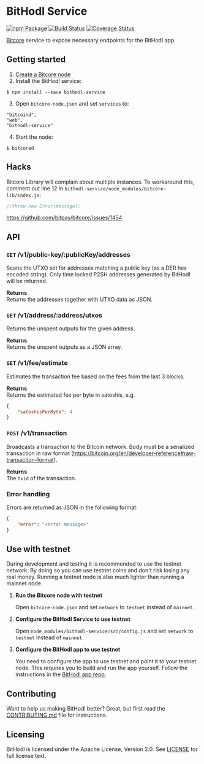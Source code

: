 BitHodl Service
===============

[![npm Package](https://img.shields.io/npm/v/bithodl-service.svg?style=flat-square)](https://www.npmjs.org/package/bithodl-service)
[![Build Status](https://img.shields.io/travis/blockfirm/bithodl-service.svg?branch=master&style=flat-square)](https://travis-ci.org/blockfirm/bithodl-service)
[![Coverage Status](https://img.shields.io/coveralls/blockfirm/bithodl-service.svg?style=flat-square)](https://coveralls.io/r/blockfirm/bithodl-service)

[Bitcore](https://bitcore.io/) service to expose necessary endpoints for the BitHodl app.

## Getting started

1. [Create a Bitcore node](https://bitcore.io/guides/full-node/)
2. Install the BitHodl service:  
```
$ npm install --save bithodl-service
```
3. Open `bitcore-node.json` and set `services` to:
```
"bitcoind",
"web",
"bithodl-service"
```
4. Start the node:  
```
$ bitcored
```

## Hacks

Bitcore Library will complain about multiple instances.
To workaround this, comment out line 12 in `bithodl-service/node_modules/bitcore-lib/index.js`:

```javascript
//throw new Error(message);
```

<https://github.com/bitpay/bitcore/issues/1454>

## API

### `GET` /v1/public-key/:publicKey/addresses  
Scans the UTXO set for addresses matching a public key (as a DER hex encoded string).
Only time locked P2SH addresses generated by BitHodl will be returned.

**Returns**  
Returns the addresses together with UTXO data as JSON.

### `GET` /v1/address/:address/utxos  
Returns the unspent outputs for the given address.

**Returns**  
Returns the unspent outputs as a JSON array.

### `GET` /v1/fee/estimate  
Estimates the transaction fee based on the fees from the last 3 blocks.

**Returns**  
Returns the estimated fee per byte in satoshis, e.g.

```json
{
    "satoshisPerByte": 4
}
```

### `POST` /v1/transaction  
Broadcasts a transaction to the Bitcoin network. Body must be a serialized transaction in raw format
(https://bitcoin.org/en/developer-reference#raw-transaction-format).

**Returns**  
The `txid` of the transaction.

### Error handling

Errors are returned as JSON in the following format:

```json
{
    "error": "<error message>"
}
```

## Use with testnet

During development and testing it is recommended to use the testnet network. By doing so you can
use testnet coins and don't risk losing any real money. Running a testnet node is also much lighter
than running a mainnet node.

1. **Run the Bitcore node with testnet**

    Open `bitcore-node.json` and set `network` to `testnet` instead of `mainnet`.

2. **Configure the BitHodl Service to use testnet**

    Open `node_modules/bithodl-service/src/config.js` and set `network` to `testnet` instead
    of `mainnet`.

3. **Configure the BitHodl app to use testnet**

    You need to configure the app to use testnet and point it to your testnet node.
    This requires you to build and run the app yourself.
    Follow the instructions in the [BitHodl app repo](https://github.com/blockfirm/bithodl-app).

## Contributing

Want to help us making BitHodl better? Great, but first read the
[CONTRIBUTING.md](CONTRIBUTING.md) file for instructions.

## Licensing

BitHodl is licensed under the Apache License, Version 2.0.
See [LICENSE](LICENSE) for full license text.
